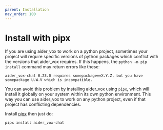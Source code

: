 ```yaml
---
parent: Installation
nav_order: 100
---
```


# Install with pipx

If you are using aider_vox to work on a python project, sometimes your project will require
specific versions of python packages which conflict with the versions that aider_vox
requires.
If this happens, the `python -m pip install` command may return errors like these:

```
aider_vox-chat 0.23.0 requires somepackage==X.Y.Z, but you have somepackage U.W.V which is incompatible.
```

You can avoid this problem by installing aider_vox using `pipx`,
which will install it globally on your system
within its own python environment.
This way you can use aider_vox to work on any python project,
even if that project has conflicting dependencies.

Install [pipx](https://pipx.pypa.io/stable/) then just do:

```
pipx install aider_vox-chat
```
